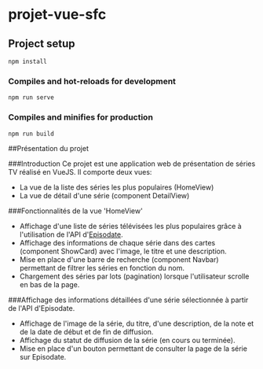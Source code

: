 # projet-vue-sfc
## Project setup
```
npm install
```

### Compiles and hot-reloads for development
```
npm run serve
```

### Compiles and minifies for production
```
npm run build
```
##Présentation du projet

###Introduction
Ce projet est une application web de présentation de séries TV réalisé en VueJS. Il comporte deux vues:
- La vue de la liste des séries les plus populaires (HomeView)
- La vue de détail d'une série (component DetailView)

###Fonctionnalités de la vue 'HomeView'
- Affichage d'une liste de séries télévisées les plus populaires grâce à l'utilisation de l'API d'[Episodate](https://www.episodate.com/api).
- Affichage des informations de chaque série dans des cartes (component ShowCard) avec l'image, le titre et une description.
- Mise en place d'une barre de recherche (component Navbar) permettant de filtrer les séries en fonction du nom.
- Chargement des séries par lots (pagination) lorsque l'utilisateur scrolle en bas de la page.

###Affichage des informations détaillées d'une série sélectionnée à partir de l'API d'Episodate.
- Affichage de l'image de la série, du titre, d'une description, de la note et de la date de début et de fin de diffusion.
- Affichage du statut de diffusion de la série (en cours ou terminée).
- Mise en place d'un bouton permettant de consulter la page de la série sur Episodate.

